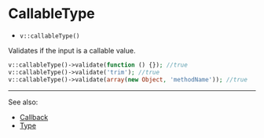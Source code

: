 # CallableType

- `v::callableType()`

Validates if the input is a callable value.

```php
v::callableType()->validate(function () {}); //true
v::callableType()->validate('trim'); //true
v::callableType()->validate(array(new Object, 'methodName')); //true
```

***
See also:

  * [Callback](Callback.md)
  * [Type](Type.md)
